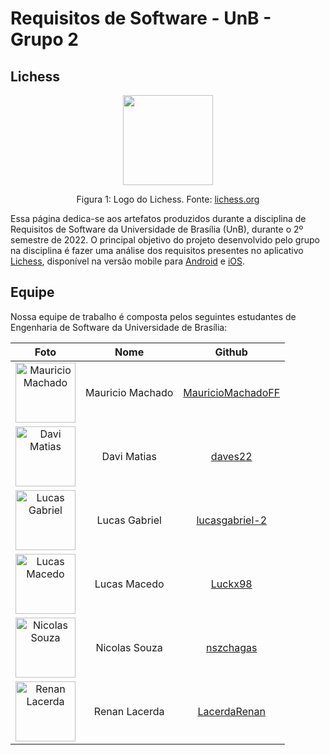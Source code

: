 # Requisitos de Software - UnB - Grupo 2

## Lichess

<div style="text-align: center">
<img src="https://images.prismic.io/lichess/5cfd2630-2a8f-4fa9-8f78-04c2d9f0e5fe_lichess-box-1024.png?auto=compress,format" style="width:15vw"/>

<p> Figura 1: Logo do Lichess. Fonte: <a href="https://lichess.org/blog/XeRN0BAAACAA7HJu/a-new-logo-for-lichess"> lichess.org </a></p>

</div>

Essa página dedica-se aos artefatos produzidos durante a disciplina de Requisitos de Software da Universidade de Brasília (UnB), durante o 2º semestre de 2022. O principal objetivo do projeto desenvolvido pelo grupo na disciplina é fazer uma análise dos requisitos presentes no aplicativo [Lichess](https://lichess.org), disponível na versão mobile para [Android](https://apps.apple.com/us/app/lichess-online-chess/id968371784) e [iOS](https://apps.apple.com/us/app/lichess-online-chess/id968371784).

## Equipe

Nossa equipe de trabalho é composta pelos seguintes estudantes de Engenharia de Software da Universidade de Brasília:

|                                          Foto                                           |       Nome       |                          Github                           |
| :-------------------------------------------------------------------------------------: | :--------------: | :-------------------------------------------------------: |
| <img src="https://github.com/MauricioMachadoFF.png" alt="Mauricio Machado" style="width: 10vw"> | Mauricio Machado | [MauricioMachadoFF](https://github.com/MauricioMachadoFF) |
|        <img src="https://github.com/daves22.png" alt="Davi Matias" style="width: 10vw">         |   Davi Matias    |           [daves22](https://github.com/daves22)           |
    <img src="https://github.com/lucasgabriel-2.png" alt="Lucas Gabriel" style="width: 10vw">    |  Lucas Gabriel   |    [lucasgabriel-2](https://github.com/lucasgabriel-2)    |
|        <img src="https://github.com/Luckx98.png" alt="Lucas Macedo" style="width: 10vw">         |   Lucas Macedo   |            [Luckx98](https://github.com/Luckx98)            |
|         <img src="https://github.com/nszchagas.png" alt="Nicolas Souza" style="width: 10vw">          |     Nicolas Souza     |         [nszchagas](https://github.com/nszchagas)         |
|         <img src="https://github.com/LacerdaRenan.png" alt="Renan Lacerda" style="width: 10vw">          |     Renan Lacerda     |         [LacerdaRenan](https://github.com/LacerdaRenan)         |
